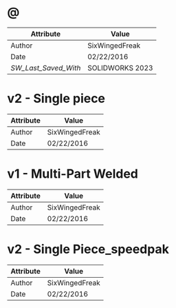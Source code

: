 # @
| Attribute | Value |
| ---  | ---     |
| Author | SixWingedFreak |
| Date | 02/22/2016 |
| _SW_Last_Saved_With_ | SOLIDWORKS 2023 |
# v2 - Single piece
| Attribute | Value |
| ---  | ---     |
| Author | SixWingedFreak |
| Date | 02/22/2016 |
# v1 - Multi-Part Welded
| Attribute | Value |
| ---  | ---     |
| Author | SixWingedFreak |
| Date | 02/22/2016 |
# v2 - Single Piece_speedpak
| Attribute | Value |
| ---  | ---     |
| Author | SixWingedFreak |
| Date | 02/22/2016 |
